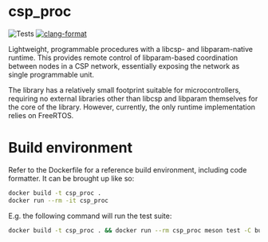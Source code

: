# csp_proc
![Tests](https://github.com/discosat/csp_proc/actions/workflows/run-tests.yml/badge.svg)
[![clang-format](https://img.shields.io/badge/code%20style-clang--format-blue.svg)](https://clang.llvm.org/docs/ClangFormat.html)

Lightweight, programmable procedures with a libcsp- and libparam-native runtime. This provides remote control of libparam-based coordination between nodes in a CSP network, essentially exposing the network as single programmable unit.

The library has a relatively small footprint suitable for microcontrollers, requiring no external libraries other than libcsp and libparam themselves for the core of the library. However, currently, the only runtime implementation relies on FreeRTOS.

# Build environment
Refer to the Dockerfile for a reference build environment, including code formatter. It can be brought up like so:

```bash
docker build -t csp_proc .
docker run --rm -it csp_proc
```
E.g. the following command will run the test suite:
```bash
docker build -t csp_proc . && docker run --rm csp_proc meson test -C builddir --verbose
```
